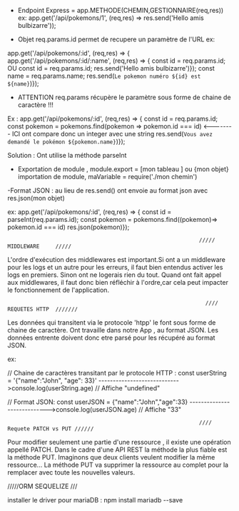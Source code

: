  - Endpoint Express = app.METHODE(CHEMIN,GESTIONNAIRE(req,res)) ex: app.get('/api/pokemons/1', (req,res) => res.send('Hello amis bulbizarre'));

- Objet req.params.id permet de recupere un paramètre de l'URL ex: 

app.get('/api/pokemons/:id', (req,res) => {                                                    app.get('/api/pokemons/:id/:name', (req,res) => {
const id = req.params.id;                               OU                                     const id = req.params.id;
res.send('Hello amis bulbizarre')});                                                           const name = req.params.name;
                                                                                               res.send(`Le pokemon numéro ${id} est ${name}`)});

- ATTENTION req.params récupère le paramètre sous forme de chaine de caractère !!!

Ex :                    app.get('/api/pokemons/:id', (req,res) => {
                        const id = req.params.id;
                        const pokemon = pokemons.find(pokemon => pokemon.id === id)   <-------- ICI ont compare donc un integer avec une string
                        res.send(`Vous avez demandé le pokémon ${pokemon.name}`)});

Solution : Ont utilise la méthode parseInt

- Exportation de module , module.export = [mon tableau ] ou {mon objet}
  importation de module, maVariable = require('./mon chemin')

-Format JSON : au lieu de res.send() ont envoie au format json avec res.json(mon objet)

ex:     app.get('/api/pokemons/:id', (req,res) => {
        const id = parseInt(req.params.id); 
        const pokemon = pokemons.find((pokemon)=> pokemon.id === id)
        res.json(pokemon)});

                                                                /////       MIDDLEWARE     /////

 L'ordre d'exécution des middlewares est important.Si ont a un middleware pour les logs et un autre pour les erreurs, il faut bien entendus activer les logs en premiers.
 Sinon ont ne logerais rien du tout. 
 Quand ont fait appel aux middlewares, il faut donc bien réfléchir à l'ordre,car cela peut impacter le fonctionnement de l'application.

                                                                  //// REQUETES HTTP  ///////

 Les données qui transitent via le protocole 'htpp' le font sous forme de chaine de caractère.
 Ont travaille dans notre App , au format JSON.
 Les données entrente doivent donc etre parsé pour les récupéré au format JSON.

 ex:

 // Chaine de caractères transitant par le protocole HTTP :
 const userString = '{"name":"John", "age": 33}'             ---------------------------->console.log(userString.age) // Affiche "undefined"


 // Format JSON:
 const userJSON = {"name":"John","age":33}                   ---------------------------->console.log(userJSON.age) // Affiche "33"


                                                                //// Requete PATCH vs PUT //////

Pour modifier seulement une partie d'une ressource , il existe une opération appellé PATCH.
Dans le cadre d'une API REST la méthode la plus fiable est la méthode PUT.
Imaginons que deux clients veulent modifier la même ressource... 
La méthode PUT va supprimer la ressource au complet pour la remplacer avec toute les nouvelles valeurs.

/////ORM SEQUELIZE ///

installer le driver pour mariaDB : npm install mariadb --save